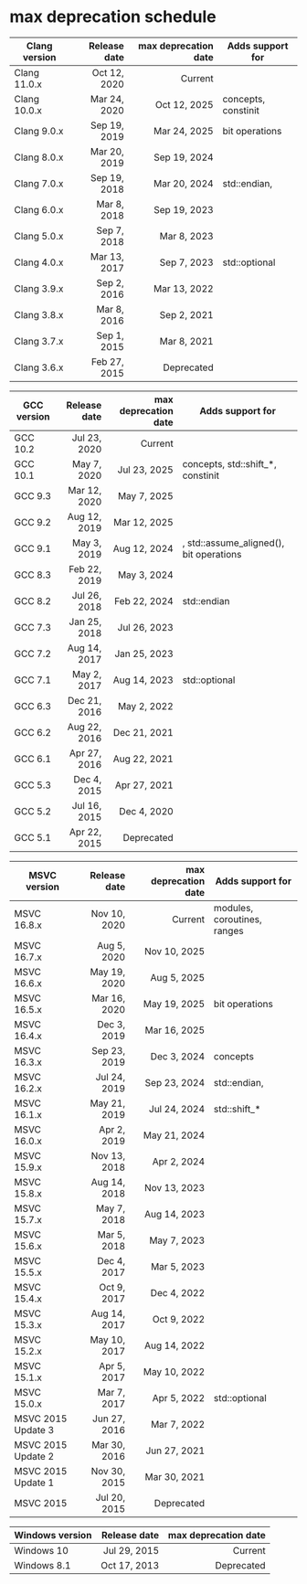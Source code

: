 # max deprecation schedule

|Clang version|Release date|max deprecation date|Adds support for      |
|-------------|-----------:|-------------------:|----------------------|
|Clang 11.0.x |Oct 12, 2020|             Current|                      |
|Clang 10.0.x |Mar 24, 2020|        Oct 12, 2025|concepts, constinit   |
|Clang 9.0.x  |Sep 19, 2019|        Mar 24, 2025|bit operations        |
|Clang 8.0.x  |Mar 20, 2019|        Sep 19, 2024|                      |
|Clang 7.0.x  |Sep 19, 2018|        Mar 20, 2024|std::endian, <version>|
|Clang 6.0.x  |Mar  8, 2018|        Sep 19, 2023|                      |
|Clang 5.0.x  |Sep  7, 2018|        Mar  8, 2023|                      |
|Clang 4.0.x  |Mar 13, 2017|        Sep  7, 2023|std::optional         |
|Clang 3.9.x  |Sep  2, 2016|        Mar 13, 2022|                      |
|Clang 3.8.x  |Mar  8, 2016|        Sep  2, 2021|                      |
|Clang 3.7.x  |Sep  1, 2015|        Mar  8, 2021|                      |
|Clang 3.6.x  |Feb 27, 2015|          Deprecated|                      |

|GCC version|Release date|max deprecation date|Adds support for                                |
|-----------|-----------:|-------------------:|------------------------------------------------|
|GCC 10.2   |Jul 23, 2020|             Current|                                                |
|GCC 10.1   |May  7, 2020|        Jul 23, 2025|concepts, std::shift_*, constinit               |
|GCC 9.3    |Mar 12, 2020|        May  7, 2025|                                                |
|GCC 9.2    |Aug 12, 2019|        Mar 12, 2025|                                                |
|GCC 9.1    |May  3, 2019|        Aug 12, 2024|<version>, std::assume_aligned(), bit operations|
|GCC 8.3    |Feb 22, 2019|        May  3, 2024|                                                |
|GCC 8.2    |Jul 26, 2018|        Feb 22, 2024|std::endian                                     |
|GCC 7.3    |Jan 25, 2018|        Jul 26, 2023|                                                |
|GCC 7.2    |Aug 14, 2017|        Jan 25, 2023|                                                |
|GCC 7.1    |May  2, 2017|        Aug 14, 2023|std::optional                                   |
|GCC 6.3    |Dec 21, 2016|        May  2, 2022|                                                |
|GCC 6.2    |Aug 22, 2016|        Dec 21, 2021|                                                |
|GCC 6.1    |Apr 27, 2016|        Aug 22, 2021|                                                |
|GCC 5.3    |Dec  4, 2015|        Apr 27, 2021|                                                |
|GCC 5.2    |Jul 16, 2015|        Dec  4, 2020|                                                |
|GCC 5.1    |Apr 22, 2015|          Deprecated|                                                |

|MSVC version      |Release date|max deprecation date|Adds support for           |
|------------------|-----------:|-------------------:|---------------------------|
|MSVC 16.8.x       |Nov 10, 2020|             Current|modules, coroutines, ranges|
|MSVC 16.7.x       |Aug  5, 2020|        Nov 10, 2025|                           |
|MSVC 16.6.x       |May 19, 2020|        Aug  5, 2025|                           |
|MSVC 16.5.x       |Mar 16, 2020|        May 19, 2025|bit operations             |
|MSVC 16.4.x       |Dec  3, 2019|        Mar 16, 2025|                           |
|MSVC 16.3.x       |Sep 23, 2019|        Dec  3, 2024|concepts                   |
|MSVC 16.2.x       |Jul 24, 2019|        Sep 23, 2024|std::endian, <version>     |
|MSVC 16.1.x       |May 21, 2019|        Jul 24, 2024|std::shift_*               |
|MSVC 16.0.x       |Apr  2, 2019|        May 21, 2024|                           |
|MSVC 15.9.x       |Nov 13, 2018|        Apr  2, 2024|                           |
|MSVC 15.8.x       |Aug 14, 2018|        Nov 13, 2023|                           |
|MSVC 15.7.x       |May  7, 2018|        Aug 14, 2023|                           |
|MSVC 15.6.x       |Mar  5, 2018|        May  7, 2023|                           |
|MSVC 15.5.x       |Dec  4, 2017|        Mar  5, 2023|                           |
|MSVC 15.4.x       |Oct  9, 2017|        Dec  4, 2022|                           |
|MSVC 15.3.x       |Aug 14, 2017|        Oct  9, 2022|                           |
|MSVC 15.2.x       |May 10, 2017|        Aug 14, 2022|                           |
|MSVC 15.1.x       |Apr  5, 2017|        May 10, 2022|                           |
|MSVC 15.0.x       |Mar  7, 2017|        Apr  5, 2022|std::optional              |
|MSVC 2015 Update 3|Jun 27, 2016|        Mar  7, 2022|                           |
|MSVC 2015 Update 2|Mar 30, 2016|        Jun 27, 2021|                           |
|MSVC 2015 Update 1|Nov 30, 2015|        Mar 30, 2021|                           |
|MSVC 2015         |Jul 20, 2015|          Deprecated|                           |

|Windows version|Release date|max deprecation date|
|---------------|-----------:|-------------------:|
|Windows 10     |Jul 29, 2015|             Current|
|Windows 8.1    |Oct 17, 2013|          Deprecated|
